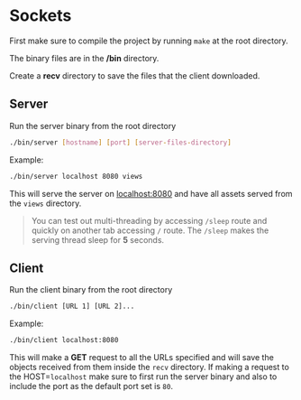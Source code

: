 # Sockets

First make sure to compile the project by running `make` at the root directory.

The binary files are in the **/bin** directory.

Create a **recv** directory to save the files that the client downloaded.

## Server

Run the server binary from the root directory

```bash
./bin/server [hostname] [port] [server-files-directory]
```

Example:

```bash
./bin/server localhost 8080 views
```

This will serve the server on <localhost:8080> and have all assets served from the `views` directory.

> You can test out multi-threading by accessing `/sleep` route and quickly on another tab accessing `/` route. The `/sleep` makes the serving thread sleep for **5** seconds.

## Client

Run the client binary from the root directory

```bash
./bin/client [URL 1] [URL 2]...
```

Example:

```bash
./bin/client localhost:8080
```

This will make a **GET** request to all the URLs specified and will save the objects received from them inside the `recv` directory. If making a request to the HOST=`localhost` make sure to first run the server binary and also to include the port as the default port set is `80`.

